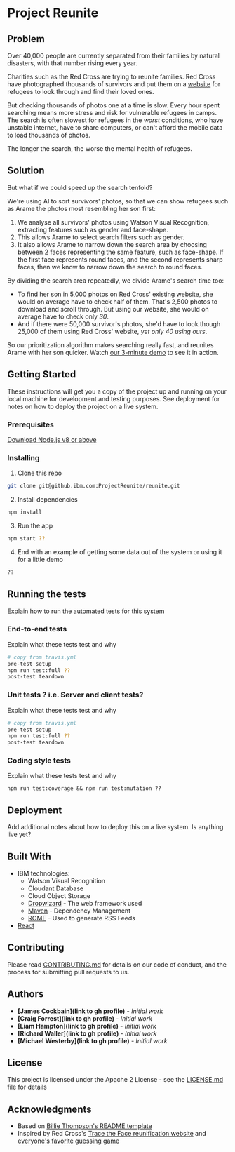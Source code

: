 # Project Reunite

## Problem
Over 40,000 people are currently separated from their families by natural disasters, with that number rising every year.

Charities such as the Red Cross are trying to reunite families. Red Cross have photographed thousands of survivors and put them on a [website](https://familylinks.icrc.org/europe/en/Pages/search-persons.aspx) for refugees to look through and find their loved ones.

But checking thousands of photos one at a time is slow. Every hour spent searching means more stress and risk for vulnerable refugees in camps. The search is often slowest for refugees in the *worst* conditions, who have unstable internet, have to share computers, or can't afford the mobile data to load thousands of photos. 

The longer the search, the worse the mental health of refugees.

## Solution

But what if we could speed up the search tenfold?


We're using AI to sort survivors' photos, so that we can show refugees such as Arame the photos most resembling her son first:
1. We analyse all survivors' photos using Watson Visual Recognition, extracting features such as gender and face-shape.
2. This allows Arame to select search filters such as gender.
3. It also allows Arame to narrow down the search area by choosing between 2 faces representing the same feature, such as face-shape. If the first face represents round faces, and the second represents sharp faces, then we know to narrow down the search to round faces. 

By dividing the search area repeatedly, we divide Arame's search time too:
- To find her son in 5,000 photos on Red Cross' existing website, she would on average have to check half of them. That's 2,500 photos to download and scroll through. But using our website, she would on average have to check only *30*.
- And if there were 50,000 survivor's photos, she'd have to look though 25,000 of them using Red Cross' website, *yet only 40 using ours*.


So our prioritization algorithm makes searching really fast, and reunites Arame with her son quicker. Watch [our 3-minute demo](link) to see it in action.


## Getting Started

These instructions will get you a copy of the project up and running on your local machine for development and testing purposes. See deployment for notes on how to deploy the project on a live system.

### Prerequisites

[Download Node.js v8 or above](https://github.com/nodejs/node#download)


### Installing

1. Clone this repo
```bash
git clone git@github.ibm.com:ProjectReunite/reunite.git
```

2. Install dependencies
```bash
npm install
```

3. Run the app
```bash
npm start ??
```

4. End with an example of getting some data out of the system or using it for a little demo
```bash
??
```

## Running the tests

Explain how to run the automated tests for this system



### End-to-end tests

Explain what these tests test and why

```bash
# copy from travis.yml
pre-test setup
npm run test:full ??
post-test teardown
```

### Unit tests ? i.e. Server and client tests?

Explain what these tests test and why

```bash
# copy from travis.yml
pre-test setup
npm run test:full ??
post-test teardown
```


### Coding style tests

Explain what these tests test and why

```
npm run test:coverage && npm run test:mutation ??
```

## Deployment

Add additional notes about how to deploy this on a live system. Is anything live yet?

## Built With

* IBM technologies:
    * Watson Visual Recognition
    * Cloudant Database
    * Cloud Object Storage
    * [Dropwizard](http://www.dropwizard.io/1.0.2/docs/) - The web framework used
    * [Maven](https://maven.apache.org/) - Dependency Management
    * [ROME](https://rometools.github.io/rome/) - Used to generate RSS Feeds
* [React](link)

## Contributing

Please read [CONTRIBUTING.md](CONTRIBUTING.md) for details on our code of conduct, and the process for submitting pull requests to us.

## Authors

* **[James Cockbain](link to gh profile)** - *Initial work*
* **[Craig Forrest](link to gh profile)** - *Initial work*
* **[Liam Hampton](link to gh profile)** - *Initial work*
* **[Richard Waller](link to gh profile)** - *Initial work*
* **[Michael Westerby](link to gh profile)** - *Initial work*


## License

This project is licensed under the Apache 2 License - see the [LICENSE.md](LICENSE.md) file for details

## Acknowledgments

* Based on [Billie Thompson's README template](https://gist.github.com/PurpleBooth/109311bb0361f32d87a2)
* Inspired by Red Cross's [Trace the Face reunification website](https://familylinks.icrc.org/europe/en/Pages/Home.aspx) and [everyone's favorite guessing game](https://en.wikipedia.org/wiki/Guess_Who%3F)
